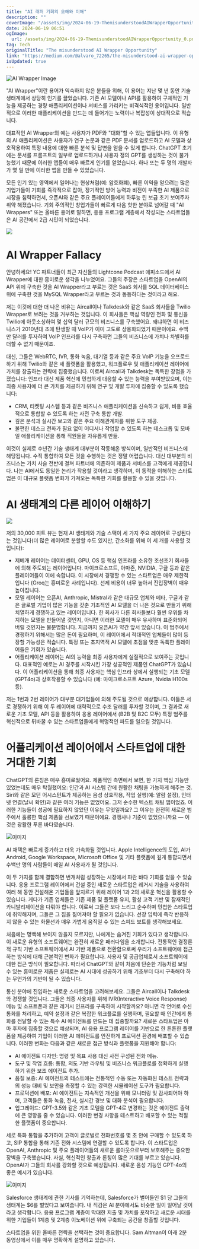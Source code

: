 ```yaml
---
title: "AI 래퍼 기회의 오해와 이해"
description: ""
coverImage: "/assets/img/2024-06-19-ThemisunderstoodAIWrapperOpportunity_0.png"
date: 2024-06-19 06:51
ogImage:
  url: /assets/img/2024-06-19-ThemisunderstoodAIWrapperOpportunity_0.png
tag: Tech
originalTitle: "The misunderstood AI Wrapper Opportunity"
link: "https://medium.com/@alvaro_72265/the-misunderstood-ai-wrapper-opportunity-afabb3c74f31"
isUpdated: true
---
```


![AI Wrapper Image](/assets/img/2024-06-19-ThemisunderstoodAIWrapperOpportunity_0.png)

"AI Wrapper"이란 용어가 익숙하지 않은 분들을 위해, 이 용어는 지난 몇 년 동안 기술 생태계에서 상당히 인기를 끌었습니다. 기존 AI 모델이나 API를 활용하여 구체적인 기능을 제공하는 경량 애플리케이션이나 서비스를 가리키는 비격식적인 용어입니다. 일반적으로 이러한 애플리케이션을 만드는 데 들어가는 노력이나 복잡성이 상대적으로 적습니다.

대표적인 AI Wrapper의 예는 사용자가 PDF와 "대화"할 수 있는 앱들입니다. 이 유형의 AI 애플리케이션은 사용자가 연구 논문과 같은 PDF 문서를 업로드하고 AI 모델과 상호작용하여 특정 내용에 대한 빠른 분석 및 답변을 얻을 수 있게 합니다. ChatGPT 초기에는 문서를 프롬프트의 일부로 업로드하거나 사용자 정의 GPT를 생성하는 것이 불가능했기 때문에 이러한 앱들이 매우 빠르게 인기를 얻었습니다. 하나 또는 두 명의 개발자가 몇 일 만에 이러한 앱을 만들 수 있었습니다.

모든 인기 있는 영역에서 일어나는 현상처럼(예: 암호화폐), 빠른 이익을 얻으려는 많은 기업가들이 기회를 즉각적으로 잡아, 장기적인 방어 능력과 비전이 부족한 AI 제품으로 시장을 침략하면서, 오픈AI와 같은 주요 플레이어들에게 하루능 린 보급 초기 보여주자 취약 해졌습니다. 기회 주의적인 창업가들이 빠르게 다음 핫한 분야로 넘어갈 때 "AI Wrappers" 또는 올바른 용어로 말하면, 응용 프로그램 계층에서 작성되는 스타트업들은 AI 공간에서 2급 시민이 되었습니다.

<div class="content-ad"></div>

<img src="/assets/img/2024-06-19-ThemisunderstoodAIWrapperOpportunity_1.png" />

# AI Wrapper Fallacy

안녕하세요! YC 파트너들이 최근 자신들의 Lightcone Podcast 에피소드에서 AI Wrapper에 대한 흥미로운 생각을 나누었어요. 그들의 주장은 스타트업을 OpenAI의 API 위에 구축한 것을 AI Wrapper라고 부르는 것은 SaaS 회사를 SQL 데이터베이스 위에 구축한 것을 MySQL Wrapper라고 부르는 것과 동등하다는 것이라고 해요.

저는 이것에 대한 더 나은 비유는 Aircall이나 Talkdesk와 같은 SaaS 회사들을 Twilio Wrapper로 보려는 것을 거부하는 것입니다. 이 회사들은 핵심 역량인 전화 및 통신을 Twilio에 아웃소싱하여 몇 십억 달러 규모의 비즈니스를 구축했어요. 왜냐하면 이 비즈니스가 2010년대 초에 탄생할 때 VoIP가 이미 고도로 상용화되었기 때문이에요. 수백만 달러를 투자하여 VoIP 인프라를 다시 구축하면 그들의 비즈니스에 가치나 차별화를 더할 수 없기 때문이죠.

<div class="content-ad"></div>

대신, 그들은 WebRTC, IVR, 통화 녹음, 대기열 등과 같은 주요 VoIP 기능을 오프로드하기 위해 Twilio와 같은 새 플랫폼을 활용했고, 워크플로우 및 애플리케이션 레이어에 가치를 창출하는 전략에 집중했습니다. 이로써 Aircall과 Talkdesk는 독특한 장점을 가졌습니다: 인프라 대신 제품 혁신에 민첩하게 대응할 수 있는 능력을 부여받았으며, 이는 최종 사용자에 더 큰 가치를 제공하기 위해 연구 및 개발 투자에 집중할 수 있도록 했습니다:

- CRM, 티켓팅 시스템 등과 같은 비즈니스 애플리케이션을 신속하고 쉽게, 비용 효율적으로 통합할 수 있도록 하는 사전 구축 통합 개발.
- 깊은 분석과 실시간 보고와 같은 주요 이해관계자를 위한 도구 제공.
- 불편한 데스크 전화가 필요 없이 어디서나 작업할 수 있도록 하는 데스크톱 및 모바일 애플리케이션을 통해 직원들을 자유롭게 만듦.

이것이 실제로 수년간 기술 생태계 대부분이 작동해온 방식이며, 일반적인 비즈니스에 해당됩니다. 수직 통합하여 모든 것을 수행하는 것은 정말 어렵습니다. 대신 대부분의 비즈니스는 가치 사슬 전반에 걸쳐 파트너에 의존하여 제품과 서비스를 고객에게 제공합니다. 나는 AI에서도 동일한 논리가 작용할 것이라고 생각하며, 이 동적을 이해하는 스타트업은 이 대규모 플랫폼 변화가 가져오는 독특한 기회를 활용할 수 있을 것입니다.

# AI 생태계의 다른 레이어 이해하기

<div class="content-ad"></div>

<img src="/assets/img/2024-06-19-ThemisunderstoodAIWrapperOpportunity_2.png" />

저의 30,000 피트 뷰는 현재 AI 생태계와 기술 스택이 세 가지 주요 레이어로 구성된다는 것입니다(더 많은 레이어로 분할할 수도 있지만, 간소화를 위해 이 세 개를 사용할 것입니다):

- 제베개 레이어는 데이터센터, GPU, OS 등 핵심 인프라를 소유한 조선조기 회사들에 의해 주도되는 레이어입니다. 마이크로소프트, 아마존, NVIDIA, 구글 등과 같은 플레이어들이 이에 속합니다. 이 시장에서 경쟁할 수 있는 스타트업은 매우 제한적입니다 (Groq는 흥미로운 사례입니다). 선제 비용이 너무 높아서 진입장벽이 매우 높아집니다.
- 모델 레이어는 오픈AI, Anthropic, Mistral과 같은 대규모 업체와 메타, 구글과 같은 글로벌 기업이 많은 기능을 갖춘 기초적인 AI 모델을 더 나은 것으로 만들기 위해 치열하게 경쟁하고 있는 레이어입니다. 한 회사가 다른 회사들보다 훨씬 우위를 차지하는 모델을 만들어낼 것인지, 아니면 이러한 모델이 매우 유사하며 표준화되어 버릴 것인지는 불분명합니다. 지금까지 오픈AI가 약간 앞서 있습니다. 이 범주에서 경쟁하기 위해서는 많은 돈이 필요하며, 이 레이어에서 적대적인 업체들이 많이 등장할 가능성은 적습니다. 특정 또는 초지역적 AI 모델에 초점을 맞춘 독특한 플레이어들은 기회가 있습니다.
- 어플리케이션 레이어는 AI의 능력을 최종 사용자에게 실질적으로 보여주는 곳입니다. 대표적인 예로는 AI 경주를 시작시킨 가장 성공적인 제품인 ChatGPT가 있습니다. 이 어플리케이션을 통해 최종 사용자는 핵심 인프라 상에서 실행되는 기초 모델(GPT4o)과 상호작용할 수 있습니다 (예: 마이크로소프트 Azure, Nvidia H100s 등).

저는 1번과 2번 레이어가 대부분 대기업들에 의해 주도될 것으로 예상합니다. 이들은 서로 경쟁하기 위해 이 두 레이어에 대략적으로 수조 달러를 투자할 것이며, 그 결과로 새로운 기초 모델, API 등을 활용하여 응용 레이어에서 (B2B 및 B2C 모두) 특정 범주를 혁신적으로 뒤바꿀 수 있는 스타트업들에게 혁명적인 파도를 일으킬 것입니다.

<div class="content-ad"></div>

# 어플리케이션 레이어에서 스타트업에 대한 거대한 기회

ChatGPT의 론칭은 매우 흥미로웠어요. 제품적인 측면에서 보면, 한 가지 핵심 기능만 있었는데도 매우 탁월했어요: 인간과 AI 시스템 간에 원활한 채팅을 가능하게 해주는 것. Siri와 같은 모던 어시스턴트가 제공하는 음성 상호작용, 작업 실행(예: 알람 설정), 인터넷 연결(날씨 확인)과 같은 여러 기능은 없었어요. 그저 순수한 텍스트 채팅 앱이었죠. 이러한 기능들이 성공에 필요하지 않았던 이유는 무엇일까요? 그 이유는 완전히 새로운 범주에서 훌륭한 핵심 제품을 선보였기 때문이에요. 경쟁사나 기준이 없었으니까요 — 이것은 광활한 푸른 바다였습니다.

![이미지](/assets/img/2024-06-19-ThemisunderstoodAIWrapperOpportunity_3.png)

AI 채택은 빠르게 증가하고 더욱 가속화될 것입니다. Apple Intelligence의 도입, AI가 Android, Google Workspace, Microsoft Office 및 기타 플랫폼에 깊게 통합되면서 수백만 명의 사람들이 매일 AI 사용자가 될 것입니다.

<div class="content-ad"></div>

이 두 가지를 함께 결합하면 번개처럼 성장하는 시장에서 파란 바다 기회를 얻을 수 있습니다. 응용 프로그램 레이어에서 건설 중인 새로운 스타트업은 레거시 기술을 사용하여 여러 해 동안 건설해온 기업들을 앞지르기 위해 레이어 1과 2의 새로운 혁신을 활용할 수 있습니다. 게다가 기존 업체들은 기존 제품 및 플랫폼 유지, 활성 고객 기반 및 잠재적인 카니발리제이션을 다뤄야 합니다. 이로써 그들은 보다 느리고 순수하며 민첩한 스타트업에 취약해지며, 그들은 그 짐을 짊어져야 할 필요가 없습니다. 선장 입력에 즉각 반응하지 않을 수 있는 화물선과 매우 가볍게 움직일 수 있는 스피드 보트를 생각해보세요.

처음에는 명백해 보이지 않을지 모르지만, 나에게는 숨겨진 기회가 있다고 생각합니다. 이 새로운 유형의 소프트웨어는 완전히 새로운 패러다임을 소개합니다. 전통적인 결정론적 규칙 기반 소프트웨어에서 AI 기반 제품으로 전환함으로써 우리가 소프트웨어에 접근하는 방식에 대해 근본적인 변화가 필요합니다. 사용자 및 공급업체로서 소프트웨어에 대한 접근 방식이 필요합니다. 따라서 ChatGPT와 같이 처음에 단순한 기능처럼 보일 수 있는 흥미로운 제품은 실제로는 AI 시대에 성공하기 위해 기초부터 다시 구축해야 하는 무언가의 기반이 될 수 있습니다.

통신 분야에 진입하는 새로운 스타트업을 고려해보세요. 그들은 Aircall이나 Talkdesk와 경쟁할 것입니다. 그들은 최종 사용자를 위해 IVR(Interactive Voice Response) 메뉴 및 소프트폰과 같은 레거시 인프라를 구축하여 시작할까요? 아니면 각 언어로 수신 통화를 처리하고, 예약 설정과 같은 복잡한 워크플로를 실행하며, 필요할 때 인간에게 통화를 전달할 수 있는 특수 AI 에이전트를 만드는 데 집중할까요? 새로운 스타트업은 아마 후자에 집중할 것으로 예상되며, AI 응용 프로그램 레이어를 기반으로 한 튼튼한 플랫폼을 제공하여 기업이 이러한 AI 에이전트를 안전하게 프로덕션 환경에 배포할 수 있습니다. 이러한 변화는 다음과 같은 새로운 접근 방식과 플랫폼을 지원해야 합니다:

- AI 에이전트 디자인: 명령 및 목표 사용 대신 사전 구성된 전화 메뉴.
- 도구 및 작업 흐름: 통합, 의도 기반 라우팅 및 비즈니스 워크플로를 정확하게 실행하기 위한 보조 에이전트 추가.
- 품질 보증: AI 에이전트의 테스트에는 전통적인 수동 또는 자동화된 테스트 전략과의 성능 대비 및 보안을 측정할 수 있는 강력한 시뮬레이션 도구가 필요합니다.
- 프로덕션에 배포: AI 에이전트는 지속적인 개선을 위해 모니터링 및 감사되어야 하며, 고객들은 통화 녹음, 전사, 실시간 경보 및 대화 분석이 필요합니다.
- 업그레이드: GPT-3.5와 같은 기초 모델을 GPT-4로 변경하는 것은 에이전트 출력에 큰 영향을 줄 수 있습니다. 이러한 변경 사항을 테스트하고 배포할 수 있는 적절한 플랫폼이 중요합니다.

<div class="content-ad"></div>

세로 특화 통합을 추가하여 고객이 글로벌로 전화번호를 몇 초 안에 구매할 수 있도록 하고, SIP 통합을 통해 기존 전화 시스템에 연결할 수 있도록 합니다. 이 스타트업은 OpenAI, Anthropic 및 주요 플레이어들의 새로운 롤아웃으로부터 보호해주는 중요한 장벽을 구축했습니다. 사실, 혁신적인 창출과 론칭이 많은 기대를 부르고 있습니다. OpenAI가 그들의 회사를 강화할 것으로 예상됩니다. 새로운 음성 기능인 GPT-4o의 좋은 예시가 있습니다.

![이미지](/assets/img/2024-06-19-ThemisunderstoodAIWrapperOpportunity_4.png)

Salesforce 생태계에 관한 기사를 기억하는데, Salesforce가 벌어들인 $1 당 그들의 생태계는 $6를 벌었다고 보여줍니다. 내 직감은 AI 분야에서도 비슷한 일이 일어날 것이라고 생각합니다. 응용 프로그램 계층이 막대한 지출 및 가치를 포착하고 새로운 시대를 위한 기업들이 1계층 및 2계층 이노베이션 위에 구축되는 공간을 창출할 것입니다.

스타트업을 위한 올바른 전략을 선택하는 것이 중요합니다. Sam Altman이 아래 2분 동영상에서 이를 매우 명확하게 설명하고 있습니다.
